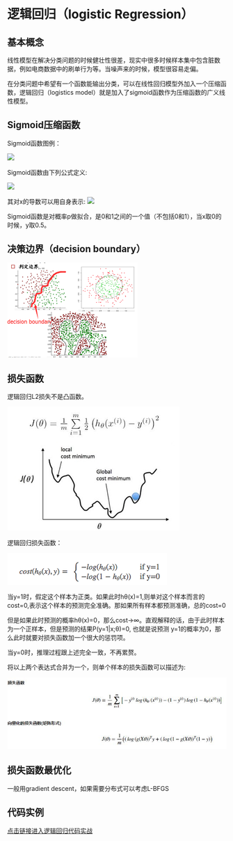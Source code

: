 # 逻辑回归（logistic Regression）

## 基本概念
线性模型在解决分类问题的时候健壮性很差，现实中很多时候样本集中包含脏数据，例如电商数据中的刷单行为等。当噪声来的时候，模型很容易走偏。

在分类问题中希望有一个函数能输出分类，可以在线性回归模型外加入一个压缩函数，逻辑回归（logistics model）就是加入了sigmoid函数作为压缩函数的广义线性模型。

## Sigmoid压缩函数
Sigmoid函数图例：

![](https://gss3.bdstatic.com/-Po3dSag_xI4khGkpoWK1HF6hhy/baike/w%3D268%3Bg%3D0/sign=ba0ac7a864061d957d46303e43cf6dec/d009b3de9c82d158dfb4e7218a0a19d8bc3e426f.jpg)


Sigmoid函数由下列公式定义:

![](https://gss3.bdstatic.com/-Po3dSag_xI4khGkpoWK1HF6hhy/baike/s%3D99/sign=a46bd6f1dd33c895a27e9472d01340df/0df3d7ca7bcb0a4659502a5f6f63f6246b60af62.jpg)

其对x的导数可以用自身表示:
![](https://gss1.bdstatic.com/-vo3dSag_xI4khGkpoWK1HF6hhy/baike/s%3D236/sign=375012cedfca7bcb797bc02c88086b3f/64380cd7912397dde41ab3095182b2b7d0a2875f.jpg)

Sigmoid函数是对概率p做拟合，是0和1之间的一个值（不包括0和1），当x取0的时候，y取0.5。


## 决策边界（decision boundary）

![](https://github.com/bobkentt/Learning-machine-from-scratch-pic/blob/master/alg_base/pic/201704313.png)

## 损失函数
逻辑回归L2损失不是凸函数。

![](https://github.com/bobkentt/Learning-machine-from-scratch-pic/blob/master/alg_base/pic/201704314.jpg)

逻辑回归损失函数：

![](https://github.com/bobkentt/Learning-machine-from-scratch-pic/blob/master/alg_base/pic/QQ20170817-172826.png)

当y=1时，假定这个样本为正类。如果此时hθ(x)=1,则单对这个样本而言的cost=0,表示这个样本的预测完全准确。那如果所有样本都预测准确，总的cost=0 

但是如果此时预测的概率hθ(x)=0，那么cost→∞。直观解释的话，由于此时样本为一个正样本，但是预测的结果P(y=1|x;θ)=0, 也就是说预测 y=1的概率为0，那么此时就要对损失函数加一个很大的惩罚项。 

当y=0时，推理过程跟上述完全一致，不再累赘。

将以上两个表达式合并为一个，则单个样本的损失函数可以描述为:

![](https://github.com/bobkentt/Learning-machine-from-scratch-pic/blob/master/practice/pic/20170601182340.jpg)

## 损失函数最优化
一般用gradient descent，如果需要分布式可以考虑L-BFGS

## 代码实例
[点击链接进入逻辑回归代码实战](https://github.com/bobkentt/Learning-machine-from-scratch-/blob/master/practice/code/logisitic_regression_practice/logistic_regression_example.ipynb)
